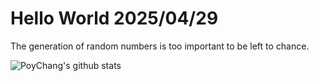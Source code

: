 # Hello World 2025/04/29

The generation of random numbers is too important to be left to chance.

![PoyChang's github stats](https://github-readme-stats.vercel.app/api?username=poychang&show_icons=true&theme=dracula)
